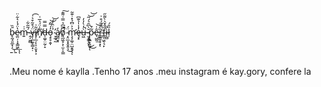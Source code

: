 b̴̢̰̘͈̲͓̩̄̏͜ͅe̷̼̤̦͎̞̳͖̔̈́̾͛͋̈͟ͅͅm̵͍͗̇ ̴̭̗͖̻́͂̃͋v̶̡̦̲͚̜̳͙̣̈́͒͂͒͛͗͡ǐ̸̡̦̲̗͔̠̩̬͙͕̃͑n̸͕͊̍̈́͐̅͑͘d̶̩͚̠̤̰̦̝̿̿o̵̧̠̥̭̞̓́͂̑͝ ̴̛̞̼̘̰̉̇̑̒́͝a̸̤͇̬͓̒o̸̘̲͖̥͕̜̫̩̠͇̿͆̉̿͑͌̄̚͠ ̴͙̤̲͙̝̬͍͉̈́͜m̷̧̧̛͚̹̤̺̯̥͉̉͐̈͆̉̽̇͊̃ͅȩ̶͙̓̾̍̉͊͆ù̶͖̓̀̓̓̚ ̴̮͓͇͓̬̆̀͆̑͛́̃͜͜͝͝p̷̨̪͕͈̫̞̃͒ͅê̵̖͖̰͗͘͟͝r̴͇̳̱͙͙͂͆͊̅́͒͗ͅf̴͇̩͖̖͉̙̑̂̌͛̀͌̋ì̵̖̻̏l̷̦̏̑́

--

.Meu nome é kaylla 
.Tenho 17 anos
.meu instagram é kay.gory, confere la
